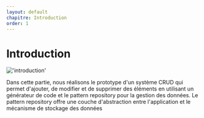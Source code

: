 ```yaml
---
layout: default
chapitre: Introduction
order: 1
---
```


# Introduction
!['introduction'](/prototype/Introduction/images/introduction.png)

<!-- note -->

Dans cette partie, nous réalisons le prototype d'un système CRUD qui permet d'ajouter, de modifier et de supprimer des éléments en utilisant un générateur de code et le pattern repository pour la gestion des données. Le pattern repository offre une couche d'abstraction entre l'application et le mécanisme de stockage des données

<!-- new slide -->